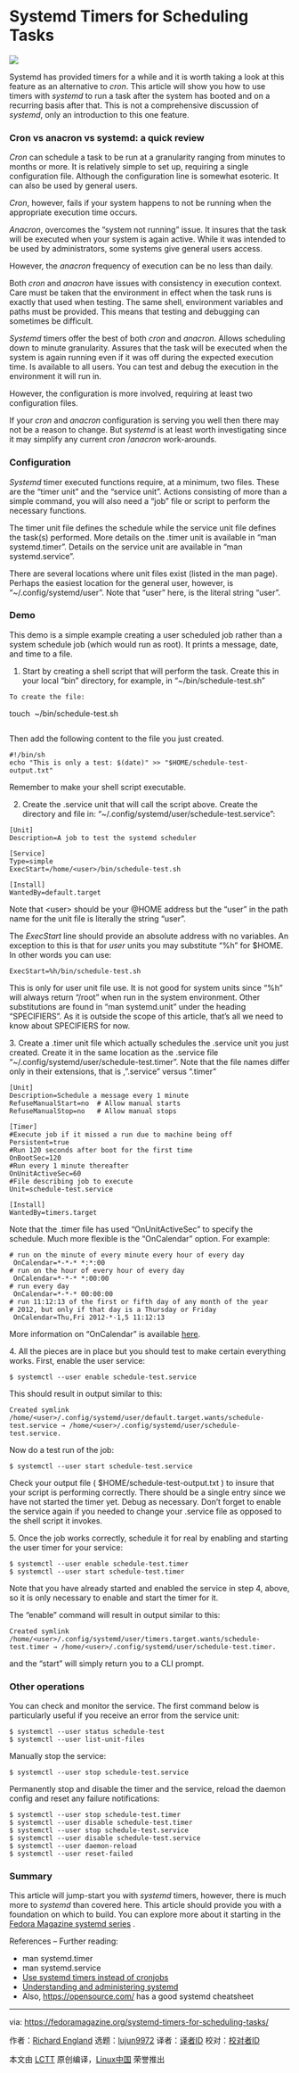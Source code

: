 [#]: subject: (Systemd Timers for Scheduling Tasks)
[#]: via: (https://fedoramagazine.org/systemd-timers-for-scheduling-tasks/)
[#]: author: (Richard England https://fedoramagazine.org/author/rlengland/)
[#]: collector: (lujun9972)
[#]: translator: (dcoliversun)
[#]: reviewer: ( )
[#]: publisher: ( )
[#]: url: ( )

Systemd Timers for Scheduling Tasks
======

![][1]

Systemd has provided timers for a while and it is worth taking a look at this feature as an alternative to _cron_. This article will show you how to use timers with _systemd_ to run a task after the system has booted and on a recurring basis after that. This is not a comprehensive discussion of _systemd_, only an introduction to this one feature.

### Cron vs anacron vs systemd: a quick review

_Cron_ can schedule a task to be run at a granularity ranging from minutes to months or more. It is relatively simple to set up, requiring a single configuration file. Although the configuration line is somewhat esoteric. It can also be used by general users.

_Cron_, however, fails if your system happens to not be running when the appropriate execution time occurs.

_Anacron_, overcomes the “system not running” issue. It insures that the task will be executed when your system is again active. While it was intended to be used by administrators, some systems give general users access.

However, the _anacron_ frequency of execution can be no less than daily.

Both _cron_ and _anacron_ have issues with consistency in execution context. Care must be taken that the environment in effect when the task runs is exactly that used when testing. The same shell, environment variables and paths must be provided. This means that testing and debugging can sometimes be difficult.

_Systemd_ timers offer the best of both _cron_ and _anacron_. Allows scheduling down to minute granularity. Assures that the task will be executed when the system is again running even if it was off during the expected execution time. Is available to all users. You can test and debug the execution in the environment it will run in.

However, the configuration is more involved, requiring at least two configuration files.

If your _cron_ and _anacron_ configuration is serving you well then there may not be a reason to change. But _systemd_ is at least worth investigating since it may simplify any current _cron_ /_anacron_ work-arounds.

### Configuration

_Systemd_ timer executed functions require, at a minimum, two files. These are the “timer unit” and the “service unit”. Actions consisting of more than a simple command, you will also need a “job” file or script to perform the necessary functions.

The timer unit file defines the schedule while the service unit file defines the task(s) performed. More details on the .timer unit is available in “man systemd.timer”. Details on the service unit are available in “man systemd.service”.

There are several locations where unit files exist (listed in the man page). Perhaps the easiest location for the general user, however, is “~/.config/systemd/user”. Note that “user” here, is the literal string “user”.

### Demo

This demo is a simple example creating a user scheduled job rather than a system schedule job (which would run as root). It prints a message, date, and time to a file.

  1. Start by creating a shell script that will perform the task. Create this in your local “bin” directory, for example, in
“~/bin/schedule-test.sh”



```
To create the file:
```

touch  ~/bin/schedule-test.sh
```

```

Then add the following content to the file you just created.

```
#!/bin/sh
echo "This is only a test: $(date)" >> "$HOME/schedule-test-output.txt"
```

Remember to make your shell script executable.

  2. Create the .service unit that will call the script above. Create the directory and file in:
“~/.config/systemd/user/schedule-test.service”:



```
[Unit]
Description=A job to test the systemd scheduler

[Service]
Type=simple
ExecStart=/home/<user>/bin/schedule-test.sh

[Install]
WantedBy=default.target
```

Note that &lt;user&gt; should be your @HOME address but the “user” in the path name for the unit file is literally the string “user”.

The _ExecStart_ line should provide an absolute address with no variables. An exception to this is that for _user_ units you may substitute “%h” for $HOME. In other words you can use:

```
ExecStart=%h/bin/schedule-test.sh
```

This is only for user unit file use. It is not good for system units since “%h” will always return “/root” when run in the system environment. Other substitutions are found in “man systemd.unit” under the heading “SPECIFIERS”. As it is outside the scope of this article, that’s all we need to know about SPECIFIERS for now.

3\. Create a .timer unit file which actually schedules the .service unit you just created. Create it in the same location as the .service file “~/.config/systemd/user/schedule-test.timer”. Note that the file names differ only in their extensions, that is ,”.service” versus “.timer”

```
[Unit]
Description=Schedule a message every 1 minute
RefuseManualStart=no  # Allow manual starts
RefuseManualStop=no   # Allow manual stops

[Timer]
#Execute job if it missed a run due to machine being off
Persistent=true
#Run 120 seconds after boot for the first time
OnBootSec=120
#Run every 1 minute thereafter
OnUnitActiveSec=60
#File describing job to execute
Unit=schedule-test.service

[Install]
WantedBy=timers.target
```

Note that the .timer file has used “OnUnitActiveSec” to specify the schedule. Much more flexible is the “OnCalendar” option. For example:

```
# run on the minute of every minute every hour of every day
 OnCalendar=*-*-* *:*:00
# run on the hour of every hour of every day
 OnCalendar=*-*-* *:00:00
# run every day
 OnCalendar=*-*-* 00:00:00
# run 11:12:13 of the first or fifth day of any month of the year
# 2012, but only if that day is a Thursday or Friday
 OnCalendar=Thu,Fri 2012-*-1,5 11:12:13
```

More information on “OnCalendar” is available [here][2].

4\. All the pieces are in place but you should test to make certain everything works. First, enable the user service:

```
$ systemctl --user enable schedule-test.service
```

This should result in output similar to this:

```
Created symlink /home/<user>/.config/systemd/user/default.target.wants/schedule-test.service → /home/<user>/.config/systemd/user/schedule-test.service.
```

Now do a test run of the job:

```
$ systemctl --user start schedule-test.service
```

Check your output file ( $HOME/schedule-test-output.txt ) to insure that your script is
performing correctly. There should be a single entry since we have not started the timer yet. Debug as necessary. Don’t forget to enable the service again if you needed to change your .service file as opposed to the shell script it invokes.

5\. Once the job works correctly, schedule it for real by enabling and starting the user timer for your service:

```
$ systemctl --user enable schedule-test.timer
$ systemctl --user start schedule-test.timer
```

Note that you have already started and enabled the service in step 4, above, so it is only necessary to enable and start the timer for it.

The “enable” command will result in output similar to this:

```
Created symlink /home/<user>/.config/systemd/user/timers.target.wants/schedule-test.timer → /home/<user>/.config/systemd/user/schedule-test.timer.
```

and the “start” will simply return you to a CLI prompt.

### Other operations

You can check and monitor the service. The first command below is particularly useful if you receive an error from the service unit:

```
$ systemctl --user status schedule-test
$ systemctl --user list-unit-files
```

Manually stop the service:

```
$ systemctl --user stop schedule-test.service
```

Permanently stop and disable the timer and the service, reload the daemon config and reset any failure notifications:

```
$ systemctl --user stop schedule-test.timer
$ systemctl --user disable schedule-test.timer
$ systemctl --user stop schedule-test.service
$ systemctl --user disable schedule-test.service
$ systemctl --user daemon-reload
$ systemctl --user reset-failed
```

### Summary

This article will jump-start you with _systemd_ timers, however, there is much more to _systemd_ than covered here. This article should provide you with a foundation on which to build. You can explore more about it starting in the [Fedora Magazine systemd series][3] .

References – Further reading:

  * man systemd.timer
  * man systemd.service
  * [Use systemd timers instead of cronjobs][4]
  * [Understanding and administering systemd][5]
  * Also, <https://opensource.com/> has a good systemd cheatsheet



--------------------------------------------------------------------------------

via: https://fedoramagazine.org/systemd-timers-for-scheduling-tasks/

作者：[Richard England][a]
选题：[lujun9972][b]
译者：[译者ID](https://github.com/译者ID)
校对：[校对者ID](https://github.com/校对者ID)

本文由 [LCTT](https://github.com/LCTT/TranslateProject) 原创编译，[Linux中国](https://linux.cn/) 荣誉推出

[a]: https://fedoramagazine.org/author/rlengland/
[b]: https://github.com/lujun9972
[1]: https://fedoramagazine.org/wp-content/uploads/2021/06/schedule_with_systemd_timer-816x345.jpg
[2]: https://www.freedesktop.org/software/systemd/man/systemd.time.html#Calendar%20Events
[3]: https://fedoramagazine.org/what-is-an-init-system/
[4]: https://opensource.com/article/20/7/systemd-timers
[5]: https://docs.fedoraproject.org/en-US/quick-docs/understanding-and-administering-systemd/
